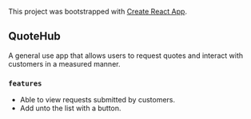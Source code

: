 This project was bootstrapped with [Create React App](https://github.com/facebook/create-react-app).

## QuoteHub

A general use app that allows users to request quotes and interact with customers in a measured manner.

### `features`

- Able to view requests submitted by customers. 
- Add unto the list with a button. 

